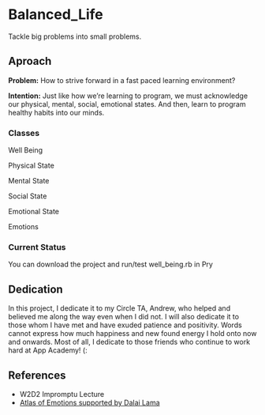 # Balanced_Life 
Tackle big problems into small problems. 

## Aproach
**Problem:** How to strive forward in a fast paced learning environment?

**Intention:** Just like how we’re learning to program, we must acknowledge our physical, mental, social, emotional states. And then, learn to program healthy habits into our minds.

### Classes 
Well Being

Physical State

Mental State

Social State

Emotional State

Emotions

### Current Status 
You can download the project and run/test well_being.rb in Pry 

## Dedication
In this project, I dedicate it to my Circle TA, Andrew, who helped and believed me along the way even when I did not. I will also dedicate it to those whom I have met and have exuded patience and positivity. Words cannot express how much happiness and new found energy I hold onto now and onwards. Most of all, I dedicate to those friends who continue to work hard at App Academy! (: 

## References
* W2D2 Impromptu Lecture
* [Atlas of Emotions supported by Dalai Lama][emotions]

[emotions]: http://atlasofemotions.org/#introduction/
